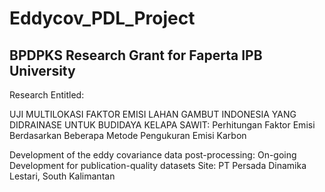 # Eddycov_PDL_Project
## BPDPKS Research Grant for Faperta IPB University 

Research Entitled: 

UJI MULTILOKASI FAKTOR EMISI LAHAN GAMBUT INDONESIA YANG DIDRAINASE UNTUK BUDIDAYA KELAPA SAWIT:
Perhitungan Faktor Emisi Berdasarkan Beberapa Metode Pengukuran Emisi Karbon

Development of the eddy covariance data post-processing: On-going Development for publication-quality datasets
Site: PT Persada Dinamika Lestari, South Kalimantan
